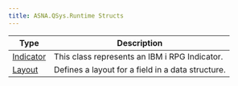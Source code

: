 ```yaml
---
title: ASNA.QSys.Runtime Structs
---
```



| Type | Description |
| --- | --- |
| [Indicator](/reference/runtime/qsys-runtime/indicator.html) | This class represents an IBM i RPG Indicator.  |
| [Layout](/reference/runtime/qsys-runtime/layout.html) | Defines a layout for a field in a data structure. |
